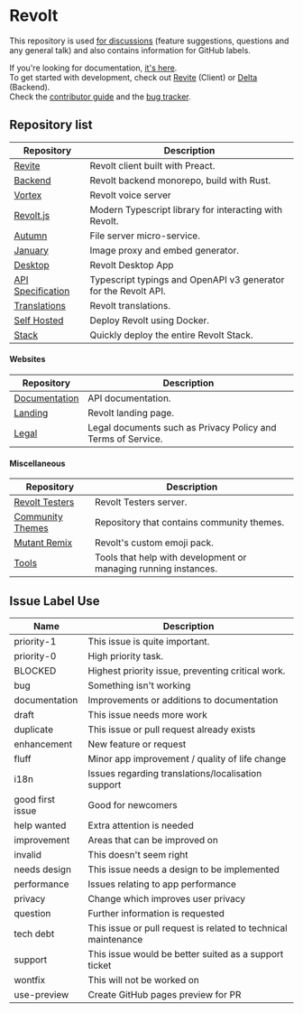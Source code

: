 # Revolt

This repository is used [for discussions](https://github.com/revoltchat/revolt/discussions) (feature suggestions, questions and any general talk) and also contains information for GitHub labels.

If you're looking for documentation, [it's here](https://developers.revolt.chat). \
To get started with development, check out [Revite](https://github.com/revoltchat/revite) (Client) or [Delta](https://github.com/revoltchat/delta) (Backend). \
Check the [contributor guide](https://developers.revolt.chat/contributing) and the [bug tracker](https://github.com/orgs/revoltchat/projects/1).

## Repository list

Repository                                                          | Description
-----------                                                         | ------------
[Revite](https://github.com/revoltchat/revite)                      | Revolt client built with Preact.
[Backend](https://github.com/revoltchat/backend)                        | Revolt backend monorepo, build with Rust.
[Vortex](https://github.com/revoltchat/vortex)                      | Revolt voice server
[Revolt.js](https://github.com/revoltchat/revolt.js)                | Modern Typescript library for interacting with Revolt.
[Autumn](https://github.com/revoltchat/autumn)                      | File server micro-service.
[January](https://github.com/revoltchat/january)                    | Image proxy and embed generator.
[Desktop](https://github.com/revoltchat/desktop)                    | Revolt Desktop App
[API Specification](https://github.com/revoltchat/api)              | Typescript typings and OpenAPI v3 generator for the Revolt API.
[Translations](https://github.com/revoltchat/translations)          | Revolt translations.
[Self Hosted](https://github.com/revoltchat/self-hosted)            | Deploy Revolt using Docker.
[Stack](https://github.com/revoltchat/cli)                          | Quickly deploy the entire Revolt Stack.

#### Websites

Repository                                                          | Description
-----------                                                         | ------------
[Documentation](https://github.com/revoltchat/documentation)        | API documentation.
[Landing](https://github.com/revoltchat/revolt.chat)                | Revolt landing page.
[Legal](https://github.com/revoltchat/legal)                        | Legal documents such as Privacy Policy and Terms of Service.

#### Miscellaneous

Repository                                                          | Description
-----------                                                         | ------------
[Revolt Testers](https://app.revolt.chat/invite/Testers)            | Revolt Testers server.
[Community Themes](https://github.com/revoltchat/themes)            | Repository that contains community themes.
[Mutant Remix](https://gitlab.insrt.uk/revolt/mutant-remix)         | Revolt's custom emoji pack.
[Tools](https://gitlab.insrt.uk/revolt/tools)                       | Tools that help with development or managing running instances.

## Issue Label Use

Name             | Description
-----------------|-------------
priority-1       | This issue is quite important.
priority-0       | High priority task.
BLOCKED          | Highest priority issue, preventing critical work.
bug              | Something isn't working
documentation    | Improvements or additions to documentation
draft            | This issue needs more work
duplicate        | This issue or pull request already exists
enhancement      | New feature or request
fluff            | Minor app improvement / quality of life change
i18n             | Issues regarding translations/localisation support
good first issue | Good for newcomers
help wanted      | Extra attention is needed
improvement      | Areas that can be improved on
invalid          | This doesn't seem right
needs design     | This issue needs a design to be implemented
performance      | Issues relating to app performance
privacy          | Change which improves user privacy
question         | Further information is requested
tech debt        | This issue or pull request is related to technical maintenance
support          | This issue would be better suited as a support ticket
wontfix          | This will not be worked on
use-preview      | Create GitHub pages preview for PR
